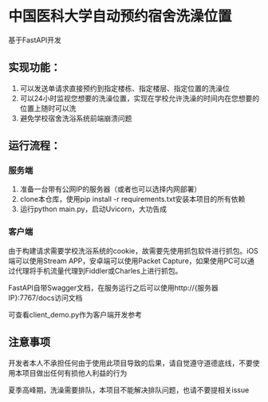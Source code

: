 #  中国医科大学自动预约宿舍洗澡位置

基于FastAPI开发

## 实现功能：

1. 可以发送单请求直接预约到指定楼栋、指定楼层、指定位置的洗澡位
2. 可以24小时监视您想要的洗澡位置，实现在学校允许洗澡的时间内在您想要的位置上随时可以洗
3. 避免学校宿舍洗浴系统前端崩溃问题

## 运行流程：

### 服务端

1. 准备一台带有公网IP的服务器（或者也可以选择内网部署）
2. clone本仓库，使用pip install -r requirements.txt安装本项目的所有依赖
3. 运行python main.py，启动Uvicorn，大功告成

### 客户端

由于构建请求需要学校洗浴系统的cookie，故需要先使用抓包软件进行抓包。iOS端可以使用Stream APP，安卓端可以使用Packet Capture，如果使用PC可以通过代理将手机流量代理到Fiddler或Charles上进行抓包。

FastAPI自带Swagger文档，在服务运行之后可以使用http://{服务器IP}:7767/docs访问文档

可查看client_demo.py作为客户端开发参考

## 注意事项

开发者本人不承担任何由于使用此项目导致的后果，请自觉遵守道德底线，不要使用本项目做出任何有损他人利益的行为

夏季高峰期，洗澡需要排队，本项目不能解决排队问题，也请不要提相关issue

